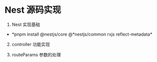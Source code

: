 # Nest 源码实现

1. Nest 实现基础

- *pnpm install @nestjs/core @*nestjs/common rxjs reflect-metadata\*

2. controller 功能实现

3. routeParams 参数的处理
